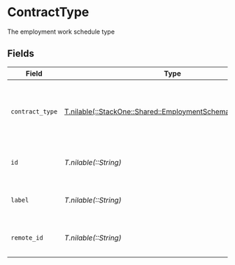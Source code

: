 # ContractType

The employment work schedule type


## Fields

| Field                                                                                                                | Type                                                                                                                 | Required                                                                                                             | Description                                                                                                          | Example                                                                                                              |
| -------------------------------------------------------------------------------------------------------------------- | -------------------------------------------------------------------------------------------------------------------- | -------------------------------------------------------------------------------------------------------------------- | -------------------------------------------------------------------------------------------------------------------- | -------------------------------------------------------------------------------------------------------------------- |
| `contract_type`                                                                                                      | [T.nilable(::StackOne::Shared::EmploymentSchemasContractType)](../../models/shared/employmentschemascontracttype.md) | :heavy_minus_sign:                                                                                                   | The employment work schedule type (e.g., full-time, part-time)                                                       | full_time                                                                                                            |
| `id`                                                                                                                 | *T.nilable(::String)*                                                                                                | :heavy_minus_sign:                                                                                                   | Unique identifier                                                                                                    | 8187e5da-dc77-475e-9949-af0f1fa4e4e3                                                                                 |
| `label`                                                                                                              | *T.nilable(::String)*                                                                                                | :heavy_minus_sign:                                                                                                   | The label of the employment type                                                                                     | Full-Time                                                                                                            |
| `remote_id`                                                                                                          | *T.nilable(::String)*                                                                                                | :heavy_minus_sign:                                                                                                   | Provider's unique identifier                                                                                         | 8187e5da-dc77-475e-9949-af0f1fa4e4e3                                                                                 |